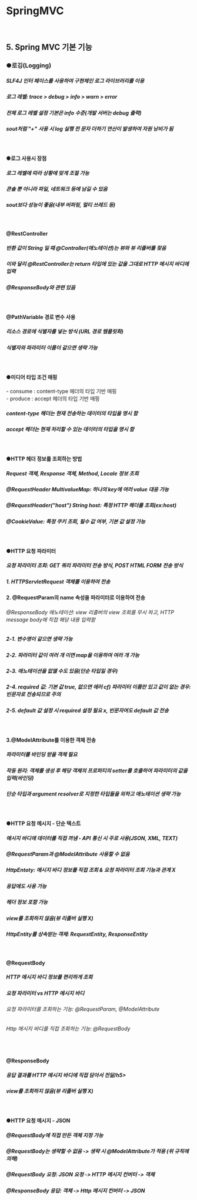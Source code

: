# SpringMVC

<br>

## 5. Spring MVC 기본 기능 <br>

<h3>●로깅(Logging) </h3>

<h5>SLF4J 인터 페이스를 사용하여 구현체인 로그 라이브러리를 이용 </h5>
<h5>로그 레벨: trace > debug > info > warn > error </h5>
<h5>전체 로그 레벨 설정 기본은 info 수준(개발 서버는 debug 출력)</h5>
<h5>sout처럼 "+" 사용 시 log 실행 전 문자 더하기 연산이 발생하여 자원 낭비가 됨</h5>

<br>
<h4>●로그 사용시 장점</h4>
<h5>로그 레벨에 따라 상황에 맞게 조절 가능</h5>
<h5>콘솔 뿐 아니라 파일, 네트워크 등에 남길 수 있음</h5>
<h5>sout보다 성능이 좋음(내부 버퍼링, 멀티 쓰레드 등)</h5>

<br>
<h4>@RestController</h4>
<h5>반환 값이 String 일 때 @Controller(애노테이션)는 뷰와 뷰 리졸버를 찾음</h5>
<h5>이와 달리 @RestController는 return 타입에 있는 값을 그대로 HTTP 메시지 바디에 입력 </h5>
<h5>@ResponseBody와 관련 있음 </h5>
<br>

<h4>@PathVariable 경로 변수 사용 </h4>
<h5>리소스 경로에 식별자를 넣는 방식 (URL 경로 템플릿화) </h5>
<h5>식별자와 파라미터 이름이 같으면 생략 가능 </h5>
<br>
<h4>●미디어 타입 조건 매핑</h5>
  - consume : content-type 헤더의 타입 기반 매핑 <br>
  - produce : accept 헤더의 타입 기반 매핑
<h5>content-type 헤더는 현재 전송하는 데이터의 타입을 명시 함</h5>
<h5>accept 헤더는 현재 처리할 수 있는 데이터의 타입을 명시 함 </h5>
<br>
<h4>●HTTP 헤더 정보를 조회하는 방법</h4>
<h5>Request 객체, Response 객체, Method, Locale 정보 조회</h5>
<h5>@RequestHeader MultivalueMap: 하나의 key에 여러 value 대응 가능</h5>
<h5>@RequestHeader("host") String host: 특정 HTTP 해더를 조회(ex:host)</h5>
<h5>@CookieValue: 특정 쿠키 조회, 필수 값 여부, 기본 값 설정 가능 </h5>
<br>
<h4>●HTTP 요청 파라미터 </h4>
<h5>요청 파라미터 조회: GET 쿼리 파라미터 전송 방식, POST HTML FORM 전송 방식 </h5>
<h5>1. HTTPServletRequest 객체를 이용하여 전송 </h5>
<h4>2. @RequestParam의 name 속성을 파라미터로 이용하여 전송 </h4>
<h6>@ResponseBody 애노테이션: view 리졸버의 view 조회를 무시 하고, HTTP message body에 직접 해당 내용 입력함</h6>
<h5>2-1. 변수명이 같으면 생략 가능</h5>
<h5>2-2. 파라미터 값이 여러 개 이면 map을 이용하여 여러 개 가능</h5>
<h5>2-3. 애노테이션을 없앨 수도 있음(단순 타입일 경우) </h5>
<h5>2-4. required 값: 기본 값 true, 없으면 에러 cf) 파라미터 이름만 있고 값이 없는 경우: 빈문자로 전송되므로 주의 </h5>
<h5>2-5. default 값 설정 시 required 설정 필요 x, 빈문자여도 default 값 전송 </h5>
<br>
<h4>3.@ModelAttribute를 이용한 객체 전송 </h4>
<h5>파라미터를 바인딩 받을 객체 필요 </h5>
<h5>작동 원리: 객체를 생성 후 해당 객체의 프로퍼티의 setter를 호출하여 파라미터의 값을 입력(바인딩) </h5>
<h5>단순 타입과 argument resolver로 지정한 타입들을 외하고 애노테이션 생략 가능 </h5>
<br>
<h4>●HTTP 요청 메시지 - 단순 텍스트 </h4>
<h5>메시지 바디에 데이터를 직접 꺼냄 - API 통신 시 주로 사용(JSON, XML, TEXT) </h5>
<h5>@RequestParam과 @ModelAttribute 사용할 수 없음  </h5>
<h5>HttpEntoty: 메시지 바디 정보를 직접 조회 & 요청 파라미터 조회 기능과 관계 X </h5>
<h5>응답에도 사용 가능</h5>
<h5>헤더 정보 포함 가능</h5>
<h5> view를 조회하지 않음(뷰 리졸버 실행 X) </h5>
<h5>HttpEntity를 상속받는 객체: RequestEntity, ResponseEntity </h5>
<br>
<h4>@RequestBody</h4>
<h5>HTTP 메시지 바디 정보를 편리하게 조회</h5>
<h5>요청 파라미터 vs HTTP 메시지 바디</h5>
<h6>요청 파라미터를 조회하는 기능: @RequestParam, @ModelAttribute</h6>
<h6>Http 메시지 바디를 직접 조회하는 기능: @RequestBody</h6>
<br>
<h4>@ResponseBody</h4>
<h5>응답 결과를 HTTP 메시지 바디에 직접 담아서 전달/h5>
<h5> view를 조회하지 않음(뷰 리졸버 실행 X) </h5>
<br>
<h4>●HTTP 요청 메시지 - JSON </h4>
<h5>@RequestBody에 직접 만든 객체 지정 가능 </h5>
<h5>@RequestBody는 생략할 수 없음 -> 생략 시 @ModelAttribute가 적용 (위 규칙에 의해) </h5>
<h5>@RequestBody 요청: JSON 요청 -> HTTP 메시지 컨버터 -> 객체</h5>
<h5>@ResponseBody 응답: 객체 -> Http 메시지 컨버터 -> JSON </h5>
<br>
